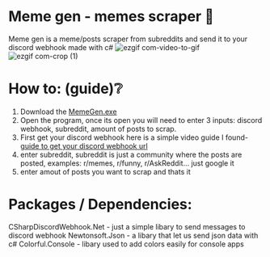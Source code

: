 # Meme gen - memes scraper 📝
Meme gen is a meme/posts scraper from subreddits and send it to your discord webhook made with c#
![ezgif com-video-to-gif](https://github.com/MyKryptonite/Meme-Scraper/assets/138227664/3783ad3f-1479-4e8c-bfed-24779f058de7)
![ezgif com-crop (1)](https://github.com/MyKryptonite/Meme-Scraper/assets/138227664/f12cfcc5-de1e-43cc-a1cd-50d9f36c96c4)

# How to: (guide)❔
1. Download the [MemeGen.exe](https://github.com/MyKryptonite/Meme-Scraper/blob/main/Meme%20gen/Meme%20gen/bin/Debug/net6.0/Meme%20gen.exe)
2. Open the program, once its open you will need to enter 3 inputs: discord webhook, subreddit, amount of posts to scrap.
3. First get your discord webhook here is a simple video guide I found- [guide to get your discord webhook url](https://youtu.be/fKksxz2Gdnc?t=13)
4. enter subreddit, subreddit is just a community where the posts are posted, examples: r/memes, r/funny, r/AskReddit... just google it
5. enter amout of posts you want to scrap and thats it

# Packages / Dependencies:
CSharpDiscordWebhook.Net - just a simple libary to send messages to discord webhook
Newtonsoft.Json - a libary that let us send json data with c#
Colorful.Console - libary used to add colors easily for console apps 
